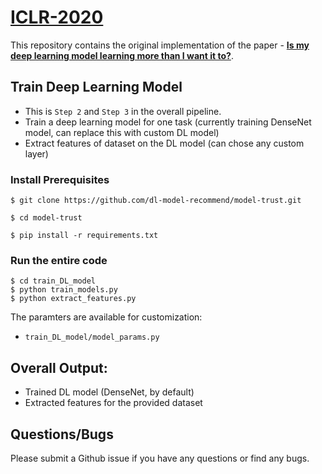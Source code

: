 # [ICLR-2020](https://openreview.net/forum?id=B1lf4yBYPr)

This repository contains the original implementation of the paper - **[Is my deep learning model learning more than I want it to?](https://openreview.net/forum?id=B1lf4yBYPr)**.

## Train Deep Learning Model

 - This is `Step 2` and `Step 3` in the overall pipeline.
 - Train a deep learning model for one task (currently training DenseNet model, can replace this with custom DL model)
 - Extract features of dataset on the DL model (can chose any custom layer)

### Install Prerequisites

```
$ git clone https://github.com/dl-model-recommend/model-trust.git

$ cd model-trust

$ pip install -r requirements.txt
```

### Run the entire code

```
$ cd train_DL_model
$ python train_models.py
$ python extract_features.py
```
The paramters are available for customization:
 - `train_DL_model/model_params.py`


## Overall Output:
 - Trained DL model (DenseNet, by default)
 - Extracted features for the provided dataset 

## Questions/Bugs

Please submit a Github issue if you have any questions or find any bugs.